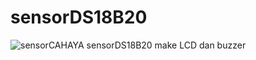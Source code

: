 # sensorDS18B20
![sensorCAHAYA](https://socialify.git.ci/fardardnsyh/sensorCAHAYA/image?language=1&owner=1&name=1&stargazers=1&theme=Light)
sensorDS18B20 make LCD dan buzzer


